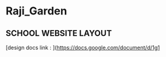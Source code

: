 # Raji_Garden
## SCHOOL WEBSITE LAYOUT
 [design docs link : ](https://docs.google.com/document/d/1g1
